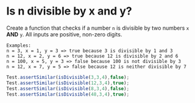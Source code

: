 # Is n divisible by x and y?



Create a function that checks if a number `n` is divisible by two numbers `x` **AND** `y`. All inputs are positive, non-zero digits.

```JS
Examples:
n = 3, x = 1, y = 3 => true because 3 is divisible by 1 and 3
n = 12, x = 2, y = 6 => true because 12 is divisible by 2 and 6
n = 100, x = 5, y = 3 => false because 100 is not divisible by 3
n = 12, x = 7, y = 5 => false because 12 is neither divisible by 7
```



```javascript
Test.assertSimilar(isDivisible(3,3,4),false);
Test.assertSimilar(isDivisible(12,3,4),true);
Test.assertSimilar(isDivisible(8,3,4),false);
Test.assertSimilar(isDivisible(48,3,4),true);
```


